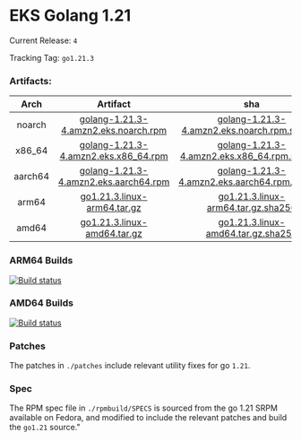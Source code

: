 # EKS Golang 1.21

Current Release: `4`

Tracking Tag: `go1.21.3`

### Artifacts:  
|Arch|Artifact|sha|
|:---:|:---:|:---:|
|noarch|[golang-1.21.3-4.amzn2.eks.noarch.rpm](https://distro.eks.amazonaws.com/golang-go1.21.3/releases/4/x86_64/RPMS/noarch/golang-1.21.3-4.amzn2.eks.noarch.rpm)|[golang-1.21.3-4.amzn2.eks.noarch.rpm.sha256](https://distro.eks.amazonaws.com/golang-go1.21.3/releases/4/x86_64/RPMS/noarch/golang-1.21.3-4.amzn2.eks.noarch.rpm.sha256)|
|x86_64|[golang-1.21.3-4.amzn2.eks.x86_64.rpm](https://distro.eks.amazonaws.com/golang-go1.21.3/releases/4/x86_64/RPMS/x86_64/golang-1.21.3-4.amzn2.eks.x86_64.rpm)|[golang-1.21.3-4.amzn2.eks.x86_64.rpm.sha256](https://distro.eks.amazonaws.com/golang-go1.21.3/releases/4/x86_64/RPMS/x86_64/golang-1.21.3-4.amzn2.eks.x86_64.rpm.sha256)|
|aarch64|[golang-1.21.3-4.amzn2.eks.aarch64.rpm](https://distro.eks.amazonaws.com/golang-go1.21.3/releases/4/aarch64/RPMS/aarch64/golang-1.21.3-4.amzn2.eks.aarch64.rpm)|[golang-1.21.3-4.amzn2.eks.aarch64.rpm.sha256](https://distro.eks.amazonaws.com/golang-go1.21.3/releases/4/aarch64/RPMS/aarch64/golang-1.21.3-4.amzn2.eks.aarch64.rpm.sha256)|
|arm64|[go1.21.3.linux-arm64.tar.gz](https://distro.eks.amazonaws.com/golang-go1.21.3/releases/4/archives/linux/arm64/go1.21.3.linux-arm64.tar.gz)|[go1.21.3.linux-arm64.tar.gz.sha256](https://distro.eks.amazonaws.com/golang-go1.21.3/releases/4/archives/linux/arm64/go1.21.3.linux-arm64.tar.gz.sha256)|
|amd64|[go1.21.3.linux-amd64.tar.gz](https://distro.eks.amazonaws.com/golang-go1.21.3/releases/4/archives/linux/amd64/go1.21.3.linux-amd64.tar.gz)|[go1.21.3.linux-amd64.tar.gz.sha256](https://distro.eks.amazonaws.com/golang-go1.21.3/releases/4/archives/linux/amd64/go1.21.3.linux-amd64.tar.gz.sha256)|


### ARM64 Builds
[![Build status](https://prow.eks.amazonaws.com/badge.svg?jobs=golang-1-21-ARM64-PROD-tooling-postsubmit)](https://prow.eks.amazonaws.com/?repo=aws%2Feks-distro-build-tooling&type=postsubmit)

### AMD64 Builds
[![Build status](https://prow.eks.amazonaws.com/badge.svg?jobs=golang-1-21-tooling-postsubmit)](https://prow.eks.amazonaws.com/?repo=aws%2Feks-distro-build-tooling&type=postsubmit)

### Patches
The patches in `./patches` include relevant utility fixes for go `1.21`.

### Spec
The RPM spec file in `./rpmbuild/SPECS` is sourced from the go 1.21 SRPM available on Fedora, and modified to include the relevant patches and build the `go1.21` source."
